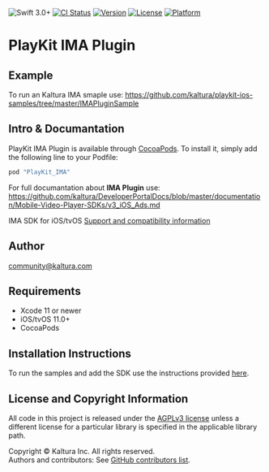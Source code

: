 ![Swift 3.0+](https://img.shields.io/badge/Swift-3.0+-orange.svg)
[![CI Status](https://github.com/kaltura/playkit-ios-ima/actions/workflows/ci.yml/badge.svg)](https://github.com/kaltura/playkit-ios-ima/actions/workflows/ci.yml)
[![Version](https://img.shields.io/cocoapods/v/PlayKit_IMA.svg?style=flat)](https://cocoapods.org/pods/PlayKit_IMA)
[![License](https://img.shields.io/cocoapods/l/PlayKit_IMA.svg?style=flat)](https://cocoapods.org/pods/PlayKit_IMA)
[![Platform](https://img.shields.io/cocoapods/p/PlayKit_IMA.svg?style=flat)](https://cocoapods.org/pods/PlayKit_IMA)

# PlayKit IMA Plugin

## Example

To run an Kaltura IMA smaple use:
https://github.com/kaltura/playkit-ios-samples/tree/master/IMAPluginSample

## Intro & Documantation

PlayKit IMA Plugin is available through [CocoaPods](http://cocoapods.org). To install
it, simply add the following line to your Podfile:

```ruby
pod "PlayKit_IMA"
```
For full documantation about **IMA Plugin** use:
https://github.com/kaltura/DeveloperPortalDocs/blob/master/documentation/Mobile-Video-Player-SDKs/v3_iOS_Ads.md

IMA SDK for iOS/tvOS [Support and compatibility information](https://developers.google.com/interactive-media-ads/docs/sdks/tvos/client-side/compatibility) 

## Author

community@kaltura.com


## Requirements

* Xcode 11 or newer
* iOS/tvOS 11.0+
* CocoaPods

## Installation Instructions

To run the samples and add the SDK use the instructions provided [here](https://vpaas.kaltura.com/documentation/Mobile-Video-Player-SDKs/v3_iOS_Introduction.html).

## License and Copyright Information
All code in this project is released under the [AGPLv3 license](http://www.gnu.org/licenses/agpl-3.0.html) unless a different license for a particular library is specified in the applicable library path.   

Copyright © Kaltura Inc. All rights reserved.   
Authors and contributors: See [GitHub contributors list](https://github.com/kaltura/playkit-ios-samples/graphs/contributors).  
